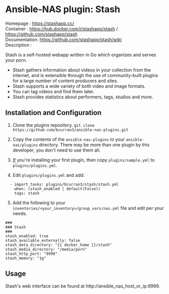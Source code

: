 # Ansible-NAS plugin: Stash

Homepage     : https://stashapp.cc/  
Container    : https://hub.docker.com/r/stashapp/stash / https://github.com/stashapp/stash  
Documentation: https://github.com/stashapp/stash/wiki  
Description  :  

Stash is a self-hosted webapp written in Go which organizes and serves your porn.
* Stash gathers information about videos in your collection from the internet, and is extensible through the use of community-built plugins for a large number of content producers and sites.
* Stash supports a wide variety of both video and image formats.
* You can tag videos and find them later.
* Stash provides statistics about performers, tags, studios and more.

## Installation and Configuration

1. Clone the plugins repository.
`git clone https://github.com/bcurran3/ansible-nas-plugins.git`

2. Copy the contents of the `ansible-nas-plugins` to your `ansible-nas/plugins` directory. There may be more than one plugin by this developer, you don't need to use them all.

3. <ins>If</ins> you're installing your first plugin, then copy `plugins/sample.yml` to `plugins/plugins.yml`.

4. Edit `plugins/plugins.yml` and add:
```
  - import_tasks: plugins/bcurran3/stash/stash.yml
    when: (stash_enabled | default(False))
    tags: stash
```

5. Add the following to your `inventories/<your_inventory>/group_vars/nas.yml` file and edit per your needs.
```
###
### Stash
###
stash_enabled: true
stash_available_externally: false
stash_data_directory: "{{ docker_home }}/stash"
stash_media_directory: "/media/porn"
stash_http_port: "9999"
stash_memory: "1g"
```

## Usage

Stash's web interface can be found at http://ansible_nas_host_or_ip:9999.
